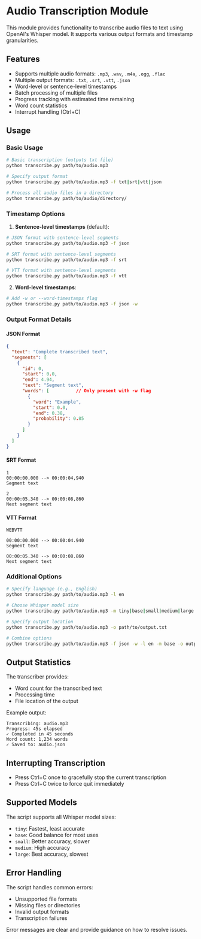 # Audio Transcription Module

This module provides functionality to transcribe audio files to text using OpenAI's Whisper model. It supports various output formats and timestamp granularities.

## Features

- Supports multiple audio formats: `.mp3`, `.wav`, `.m4a`, `.ogg`, `.flac`
- Multiple output formats: `.txt`, `.srt`, `.vtt`, `.json`
- Word-level or sentence-level timestamps
- Batch processing of multiple files
- Progress tracking with estimated time remaining
- Word count statistics
- Interrupt handling (Ctrl+C)

## Usage

### Basic Usage

```bash
# Basic transcription (outputs txt file)
python transcribe.py path/to/audio.mp3

# Specify output format
python transcribe.py path/to/audio.mp3 -f txt|srt|vtt|json

# Process all audio files in a directory
python transcribe.py path/to/audio/directory/
```

### Timestamp Options

1. **Sentence-level timestamps** (default):
```bash
# JSON format with sentence-level segments
python transcribe.py path/to/audio.mp3 -f json

# SRT format with sentence-level segments
python transcribe.py path/to/audio.mp3 -f srt

# VTT format with sentence-level segments
python transcribe.py path/to/audio.mp3 -f vtt
```

2. **Word-level timestamps**:
```bash
# Add -w or --word-timestamps flag
python transcribe.py path/to/audio.mp3 -f json -w
```

### Output Format Details

#### JSON Format
```json
{
  "text": "Complete transcribed text",
  "segments": [
    {
      "id": 0,
      "start": 0.0,
      "end": 4.94,
      "text": "Segment text",
      "words": [          // Only present with -w flag
        {
          "word": "Example",
          "start": 0.0,
          "end": 0.38,
          "probability": 0.85
        }
      ]
    }
  ]
}
```

#### SRT Format
```srt
1
00:00:00,000 --> 00:00:04,940
Segment text

2
00:00:05,340 --> 00:00:08,860
Next segment text
```

#### VTT Format
```vtt
WEBVTT

00:00:00.000 --> 00:00:04.940
Segment text

00:00:05.340 --> 00:00:08.860
Next segment text
```

### Additional Options

```bash
# Specify language (e.g., English)
python transcribe.py path/to/audio.mp3 -l en

# Choose Whisper model size
python transcribe.py path/to/audio.mp3 -m tiny|base|small|medium|large

# Specify output location
python transcribe.py path/to/audio.mp3 -o path/to/output.txt

# Combine options
python transcribe.py path/to/audio.mp3 -f json -w -l en -m base -o output.json
```

## Output Statistics

The transcriber provides:
- Word count for the transcribed text
- Processing time
- File location of the output

Example output:
```
Transcribing: audio.mp3
Progress: 45s elapsed
✓ Completed in 45 seconds
Word count: 1,234 words
✓ Saved to: audio.json
```

## Interrupting Transcription

- Press Ctrl+C once to gracefully stop the current transcription
- Press Ctrl+C twice to force quit immediately

## Supported Models

The script supports all Whisper model sizes:
- `tiny`: Fastest, least accurate
- `base`: Good balance for most uses
- `small`: Better accuracy, slower
- `medium`: High accuracy
- `large`: Best accuracy, slowest

## Error Handling

The script handles common errors:
- Unsupported file formats
- Missing files or directories
- Invalid output formats
- Transcription failures

Error messages are clear and provide guidance on how to resolve issues. 
